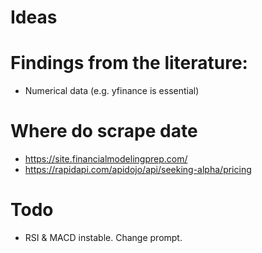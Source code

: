 # Ideas

# Findings from the literature:
- Numerical data (e.g. yfinance is essential)

# Where do scrape date
- https://site.financialmodelingprep.com/
- https://rapidapi.com/apidojo/api/seeking-alpha/pricing

# Todo
- RSI & MACD instable. Change prompt.